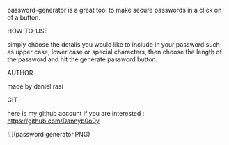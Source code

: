 password-generator is a great tool to make secure passwords in a click on of a button.

HOW-TO-USE

simply choose the details you would like to include in your password such as upper case, lower case or special characters, then choose the length of the password and hit the generate password button.

AUTHOR

made by daniel rasi

GIT

here is my github account if you are interested : https://github.com/Dannyb0o0y

![](password generator.PNG)
